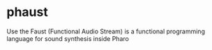 # phaust
Use the Faust (Functional Audio Stream) is a functional programming language for sound synthesis inside Pharo
